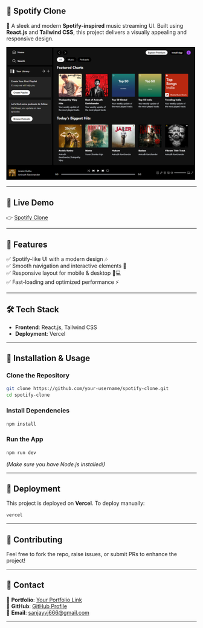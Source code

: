 ## **🎵 Spotify Clone**  

🚀 A sleek and modern **Spotify-inspired** music streaming UI. Built using **React.js** and **Tailwind CSS**, this project delivers a visually appealing and responsive design. 

<img src="https://github.com/sanjayh06/spotify-clone/blob/main/src/assets/project2.png" width="500">

---  

## **🔗 Live Demo**  
👉 [Spotify Clone](https://spotify-clone-sanjayh.vercel.app/)  

---

## **📌 Features**  
✅ Spotify-like UI with a modern design 🎶  
✅ Smooth navigation and interactive elements 🔄  
✅ Responsive layout for mobile & desktop 📱💻  
✅ Fast-loading and optimized performance ⚡    

---

## **🛠️ Tech Stack**  
- **Frontend**: React.js, Tailwind CSS  
- **Deployment**: Vercel  

---

## **💾 Installation & Usage**  
### **Clone the Repository**  
```bash
git clone https://github.com/your-username/spotify-clone.git
cd spotify-clone
```
### **Install Dependencies**  
```bash
npm install
```
### **Run the App**  
```bash
npm run dev
```
*(Make sure you have Node.js installed!)*  

---

## **🚀 Deployment**  
This project is deployed on **Vercel**. To deploy manually:  
```bash
vercel
```

---

## **🤝 Contributing**  
Feel free to fork the repo, raise issues, or submit PRs to enhance the project!  

---

## **📩 Contact**  
💼 **Portfolio**: [Your Portfolio Link](https://sanjay6911.github.io/portfolio/#)  
🔦 **GitHub**: [GitHub Profile](https://github.com/sanjayh06)  
📧 **Email**: sanjayvj666@gmail.com  

---
